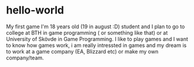 # hello-world
My first game
I'm 18 years old (19 in august :D) student and I plan to go to college at BTH in game programming ( or something like that) or at University of Skövde in Game Programming.
I like to play games and I want to know how games work, i am really intressted in games and my dream is to work at a game company (EA, Blizzard etc) or make my own company/team. 
